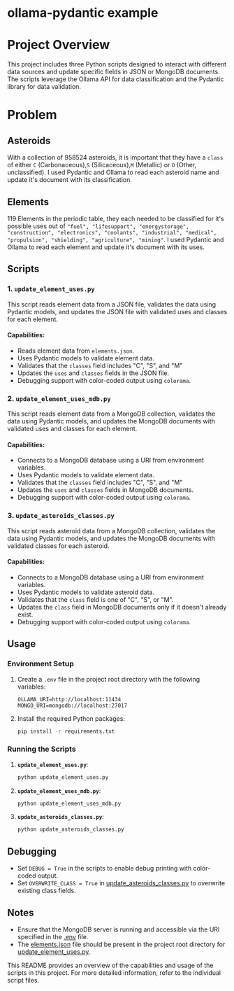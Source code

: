 # ollama-pydantic example

# Project Overview

This project includes three Python scripts designed to interact with different data sources and update specific fields in JSON or MongoDB documents. The scripts leverage the Ollama API for data classification and the Pydantic library for data validation.

# Problem
## Asteroids

With a collection of 958524 asteroids, it is important that they have a `class` of either `C` (Carbonaceous),`S` (Silicaceous),`M` (Metallic) or `O` (Other, unclassified).  I used Pydantic and Ollama to read each asteroid name and update it's document with its classification.

## Elements
119 Elements in the periodic table, they each needed to be classified for it's possible uses out of `"fuel", "lifesupport", "energystorage", "construction", "electronics", "coolants", "industrial", "medical", "propulsion", "shielding", "agriculture", "mining"`. I used Pydantic and Ollama to read each element and update it's document with its uses.

## Scripts

### 1. `update_element_uses.py`

This script reads element data from a JSON file, validates the data using Pydantic models, and updates the JSON file with validated uses and classes for each element.

#### Capabilities:
- Reads element data from `elements.json`.
- Uses Pydantic models to validate element data.
- Validates that the `classes` field includes "C", "S", and "M"
- Updates the `uses` and `classes` fields in the JSON file.
- Debugging support with color-coded output using `colorama`.

### 2. `update_element_uses_mdb.py`

This script reads element data from a MongoDB collection, validates the data using Pydantic models, and updates the MongoDB documents with validated uses and classes for each element.

#### Capabilities:
- Connects to a MongoDB database using a URI from environment variables.
- Uses Pydantic models to validate element data.
- Validates that the `classes` field includes "C", "S", and "M"
- Updates the `uses` and `classes` fields in MongoDB documents.
- Debugging support with color-coded output using `colorama`.

### 3. `update_asteroids_classes.py`

This script reads asteroid data from a MongoDB collection, validates the data using Pydantic models, and updates the MongoDB documents with validated classes for each asteroid.

#### Capabilities:
- Connects to a MongoDB database using a URI from environment variables.
- Uses Pydantic models to validate asteroid data.
- Validates that the `class` field is one of "C", "S", or "M".
- Updates the `class` field in MongoDB documents only if it doesn't already exist.
- Debugging support with color-coded output using `colorama`.

## Usage

### Environment Setup

1. Create a `.env` file in the project root directory with the following variables:
    ```env
    OLLAMA_URI=http://localhost:11434
    MONGO_URI=mongodb://localhost:27017
    ```

2. Install the required Python packages:
    ```sh
    pip install -r requirements.txt
    ```

### Running the Scripts

1. **`update_element_uses.py`**:
    ```sh
    python update_element_uses.py
    ```

2. **`update_element_uses_mdb.py`**:
    ```sh
    python update_element_uses_mdb.py
    ```

3. **`update_asteroids_classes.py`**:
    ```sh
    python update_asteroids_classes.py
    ```

## Debugging

- Set `DEBUG = True` in the scripts to enable debug printing with color-coded output.
- Set `OVERWRITE_CLASS = True` in [update_asteroids_classes.py](http://_vscodecontentref_/0) to overwrite existing class fields.

## Notes

- Ensure that the MongoDB server is running and accessible via the URI specified in the [.env](http://_vscodecontentref_/1) file.
- The [elements.json](http://_vscodecontentref_/2) file should be present in the project root directory for [update_element_uses.py](http://_vscodecontentref_/3).

This README provides an overview of the capabilities and usage of the scripts in this project. For more detailed information, refer to the individual script files.
